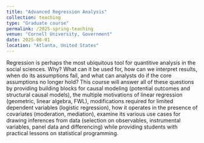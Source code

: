 ```yaml
---
title: "Advanced Regression Analysis"
collection: teaching
type: "Graduate course"
permalink: /2025-spring-teaching
venue: "Cornell University, Government"
date: 2025-08-01
location: "Atlanta, United States"
---
```


Regression is perhaps the most ubiquitous tool for quantitive analysis in the social sciences. Why? What can it be used for, how can we interpret results, when do its assumptions fail, and what can analysts do if the core assumptions no longer hold? This course will answer all of these questions by providing building blocks for causal modeling (potential outcomes and structural causal models), the multiple motivations of linear regression (geometric, linear algebra, FWL), modifications required for limited dependent variables (logistic regression), how it operates in the presence of covariates (moderation, mediation), examine its various use cases for drawing inferences from data (selection on observables, instrumental variables, panel data and differencing) while providing students with practical lessons on statistical programming. 
